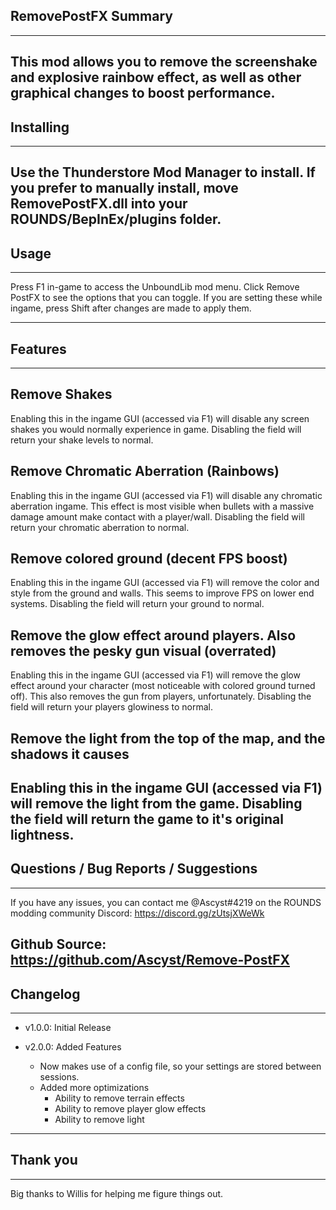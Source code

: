 ## RemovePostFX Summary
------------------------
This mod allows you to remove the screenshake and explosive rainbow effect, as well as other graphical changes to boost performance.
------------------------
## Installing
------------------------
Use the Thunderstore Mod Manager to install. 
If you prefer to manually install, move RemovePostFX.dll into your ROUNDS/BepInEx/plugins folder. 
------------------------
## Usage
------------------------
Press F1 in-game to access the UnboundLib mod menu. Click Remove PostFX to see the options that you can toggle. If you are setting these while ingame, press Shift after changes are made to apply them. 

------------------------
## Features 
------------------------
## **Remove Shakes**
Enabling this in the ingame GUI (accessed via F1) will disable any screen shakes you would normally experience in game. 
Disabling the field will return your shake levels to normal. 
## **Remove Chromatic Aberration (Rainbows)**
Enabling this in the ingame GUI (accessed via F1) will disable any chromatic aberration ingame. 
This effect is most visible when bullets with a massive damage amount make contact with a player/wall.
Disabling the field will return your chromatic aberration to normal. 
## **Remove colored ground (decent FPS boost)**
Enabling this in the ingame GUI (accessed via F1) will remove the color and style from the ground and walls. This seems to improve FPS on lower end systems.
Disabling the field will return your ground to normal. 
## **Remove the glow effect around players. Also removes the pesky gun visual (overrated)**
Enabling this in the ingame GUI (accessed via F1) will remove the glow effect around your character (most noticeable with colored ground turned off). This also removes the gun from players, unfortunately. 
Disabling the field will return your players glowiness to normal.  
## **Remove the light from the top of the map, and the shadows it causes**
Enabling this in the ingame GUI (accessed via F1) will remove the light from the game. 
Disabling the field will return the game to it's original lightness.
------------------------

## Questions / Bug Reports / Suggestions
------------------------
If you have any issues, you can contact me @Ascyst#4219 on the ROUNDS modding community Discord: https://discord.gg/zUtsjXWeWk

Github Source: https://github.com/Ascyst/Remove-PostFX
------------------------
## Changelog
------------------------

- v1.0.0: Initial Release

- v2.0.0: Added Features
	- Now makes use of a config file, so your settings are stored between sessions. 
	- Added more optimizations
		- Ability to remove terrain effects
		- Ability to remove player glow effects
		- Ability to remove light
------------------------
## Thank you
------------------------
Big thanks to Willis for helping me figure things out.